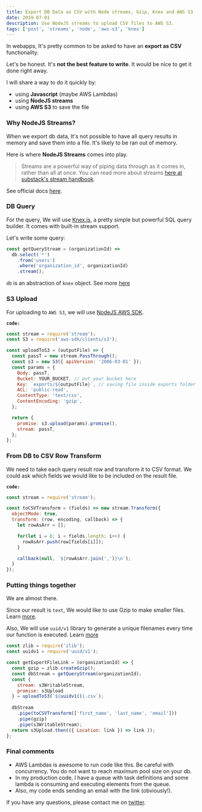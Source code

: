 ```yaml
---
title: Export DB Data as CSV with Node streams, Gzip, Knex and AWS S3
date: 2019-07-01
description: Use NodeJS streams to upload CSV files to AWS S3.
tags: ['post', 'streams', 'node', 'aws-s3', 'knex']
---
```


In webapps, It's pretty common to be asked to have an **export as CSV** functionality. 

Let's be honest. It's **not the best feature to write**. It would be nice to get it done right away. 

I will share a way to do it quickly by: 
 - using **Javascript** (maybe AWS Lambdas)
 - using **NodeJS streams**
 - using **AWS S3** to save the file

### Why NodeJS Streams?

When we export db data, It's not possible to have all query results in memory and save them into a file. It's likely to be ran out of memory.  

Here is where **NodeJS Streams** comes into play. 

> Streams are a powerful way of piping data through as it comes in, rather than all at once. You can read more about streams [here at substack's stream handbook](https://github.com/substack/stream-handbook).

See official docs [here](https://nodejs.org/api/stream.html).

### DB Query

For the query, We will use [Knex.js](https://knexjs.org/), a pretty simple but powerful SQL query builder. It comes with built-in stream support.

Let's write some query:
```js
const getQueryStream = (organizationId) => 
  db.select('*')
    .from('users')
    .where('organization_id', organizationId)
    .stream();
```
```db``` is an abstraction of ```knex``` object. See more [here](https://gist.github.com/santiagovazquez/3c87610016acf47c87129c6018623000)

### S3 Upload

For uploading to ```AWS S3```, we will use [NodeJS AWS SDK](https://aws.amazon.com/es/sdk-for-node-js/).

**`code:`**

```js
const stream = require('stream');
const S3 = require('aws-sdk/clients/s3');

const uploadToS3 = (outputFile) => {
  const passT = new stream.PassThrough();
  const s3 = new S3({ apiVersion: '2006-03-01' });
  const params = {
    Body: passT,
    Bucket: YOUR_BUCKET, // put your bucket here
    Key: `exports/${outputFile}`, // saving file inside exports folder
    ACL: 'public-read',
    ContentType: 'text/csv',
    ContentEncoding: 'gzip',
  };

  return {
    promise: s3.upload(params).promise(),
    stream: passT,
  };
};
```

### From DB to CSV Row Transform

We need to take each query result row and transform it to CSV format. We could ask which fields we would like to be included on the result file.

**`code:`**

```js
const stream = require('stream');

const toCSVTransform = (fields) => new stream.Transform({
  objectMode: true,
  transform: (row, encoding, callback) => {
    let rowAsArr = [];

    for(let i = 0; i < fields.length; i++) {
      rowAsArr.push(row[fields[i]]);
    }

    callback(null, `${rowAsArr.join(',')}\n`);
  }
});
```

### Putting things together

We are almost there. 

Since our result is ```text```, We would like to use Gzip to make smaller files. Learn [more](https://nodejs.org/api/zlib.html).

Also, We will use ```uuid/v1``` library to generate a unique filenames every time our function is executed. Learn [more](https://github.com/kelektiv/node-uuid)

```js
const zlib = require('zlib');
const uuidv1 = require('uuid/v1');

const getExportFileLink = (organizationId) => {
  const gzip = zlib.createGzip();
  const dbStream = getQueryStream(organizationId);
  const { 
    stream: s3WritableStream, 
    promise: s3Upload 
  } = uploadToS3(`${uuidv1()}.csv`);
  
  dbStream
    .pipe(toCSVTransform(['first_name', 'last_name', 'email']))
    .pipe(gzip)
    .pipe(s3WritableStream);
  return s3Upload.then(({ Location: link }) => link ));
};
```

### Final comments

 - AWS Lambdas is awesome to run code like this. Be careful with concurrency. You do not want to reach maximum pool size on your db.
 - In my production code, I have a queue with task definitions and some lambda is consuming and executing elements from the queue.  
 - Also, my code ends sending an email with the link (obviously!).

If you have any questions, please contact me on [twitter](https://twitter.com/savazq).
